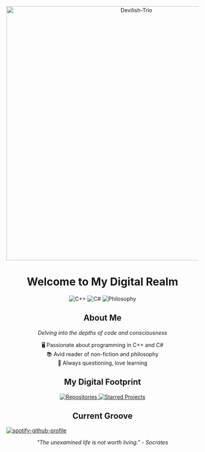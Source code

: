 <p align="center">
    <a href="https://github.com/Devilish-Trio">
        <img title="Devilish-Trio" src="https://media.tenor.com/teW802Rf-rIAAAAC/lain-serial-experiments-lain.gif" width="666"/>
    </a>
</p>

<h1 align="center">Welcome to My Digital Realm</h1>

<p align="center">
    <img src="https://img.shields.io/badge/C%2B%2B-00599C?style=for-the-badge&logo=c%2B%2B&logoColor=white" alt="C++">
    <img src="https://img.shields.io/badge/C%23-239120?style=for-the-badge&logo=c-sharp&logoColor=white" alt="C#">
    <img src="https://img.shields.io/badge/Philosophy-8B4513?style=for-the-badge&logo=bookstack&logoColor=white" alt="Philosophy">
</p>

<h2 align="center">About Me</h2>

<p align="center"> 
    <i>Delving into the depths of code and consciousness</i>
</p>

<p align="center">
    🖥️ Passionate about programming in C++ and C#<br>
    📚 Avid reader of non-fiction and philosophy<br>
    🤔 Always questioning, love learning
</p>

<h2 align="center">My Digital Footprint</h2>

<p align="center">
    <a href="https://github.com/Devilish-Trio?tab=repositories">
        <img src="https://img.shields.io/badge/Repositories-181717?style=for-the-badge&logo=github&logoColor=white" alt="Repositories">
    </a>
    <a href="https://github.com/Devilish-Trio?tab=stars">
        <img src="https://img.shields.io/badge/Starred%20Projects-FFD700?style=for-the-badge&logo=github&logoColor=black" alt="Starred Projects">
    </a>
</p>

<h2 align="center">Current Groove</h2>

[![spotify-github-profile](https://spotify-github-profile.kittinanx.com/api/view?uid=ohbinary&cover_image=true&theme=novatorem&show_offline=true&background_color=121212&interchange=false&bar_color=53b14f&bar_color_cover=false)](https://github.com/kittinan/spotify-github-profile)

<p align="center">
    <i>"The unexamined life is not worth living." - Socrates</i>
</p>
